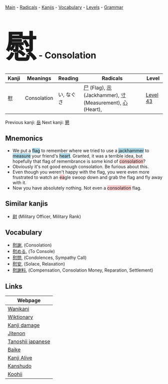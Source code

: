 <style> bigfont {font-size: 100px}</style>
[Main](../README.md) -
[Radicals](../radicals.md) -
[Kanjis](../kanjis.md) -
[Vocabulary](../vocabulary.md) -
[Levels](../levels.md) -
[Grammar](../grammar.md)
# <bigfont> 慰</bigfont> - Consolation 

| Kanji | Meanings | Reading | Radicals | Level |
| --- | --- | --- | --- | --- |
| 慰 | Consolation | い, なぐさ | [尸](../radicals/尸.md) (Flag), [示](../radicals/示.md) (Jackhammer), [寸](../radicals/寸.md) (Measurement), [心](../radicals/心.md) (Heart),  | [Level 43](../levels/wk_level43.md) |

Previous kanji: [岳](岳.md) Next kanji: [懇](懇.md) 

## Mnemonics
 * We put a <span style="background-color:#ADD8E6"> flag</span> to remember where we tried to use a <span style="background-color:#ADD8E6"> jackhammer</span> to <span style="background-color:#ADD8E6"> measure</span> your friend's <span style="background-color:#ADD8E6"> heart</span>. Granted, it was a terrible idea, but hopefully that flag of remembrance is some kind of <span style="background-color:#ffcccb"> consolation</span>?
* Obviously it's not good enough consolation. Be furious about this.
* Even though you weren't happy with the flag, you were even more frustrated to watch an <span style="background-color:#ffcccb"> ea</span>gle swoop down and grab the flag and fly away with it.
* Now you have absolutely nothing. Not even a <span style="background-color:#ffcccb"> consolation</span> flag.


## Similar kanjis
 * [尉](尉.md) (Military Officer, Military Rank)


## Vocabulary
 * [慰謝](../vocabulary/慰.md), (Consolation)
* [慰める](../vocabulary/慰.md), (To Console)
* [慰問](../vocabulary/慰.md), (Condolences, Sympathy Call)
* [慰安](../vocabulary/慰.md), (Solace, Relaxation)
* [慰謝料](../vocabulary/慰.md), (Compensation, Consolation Money, Reparation, Settlement)



## Links 

| Webpage |
| --- |
| [Wanikani          ](https://www.wanikani.com/kanji/慰) |
| [Wiktionary        ](https://en.wiktionary.org/wiki/慰) |
| [Kanji damage      ](http://www.kanjidamage.com/kanji/search?utf8=✓&q=慰) |
| [Jitenon           ](https://jitenon.com/kanji/慰) |
| [Tanoshii japanese ](https://www.tanoshiijapanese.com/dictionary/kanji.cfm?k=慰) |
| [Baike             ](https://baike.baidu.com/item/慰) |
| [Kanji Alive       ](https://app.kanjialive.com/慰) |
| [Kanshudo          ](https://www.kanshudo.com/searchmn?q=慰) |
| [Koohii            ](https://kanji.koohii.com/study/kanji/慰) |
